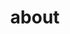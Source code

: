 ---
layout: about
title: about
permalink: /

profile:
  align: right
  #image: panda.jpg
  #image_circular: true # crops the image to make it circular
  more_info: >


news: true  # includes a list of news items
latest_posts: true  # includes a list of the newest posts
selected_papers: true # includes a list of papers marked as "selected={true}"
social: true  # includes social icons at the bottom of the page
---